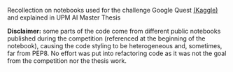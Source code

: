 Recollection on notebooks used for the challenge Google Quest [(Kaggle)](https://www.kaggle.com/c/google-quest-challenge) and explained in UPM AI Master Thesis

**Disclaimer:** some parts of the code come from different public notebooks published during the competition (referenced at the beginning of the notebook), causing the code styling to be heterogeneous and, sometimes, far from PEP8. No effort was put into refactoring code as it was not the goal from the competition nor the thesis work.
